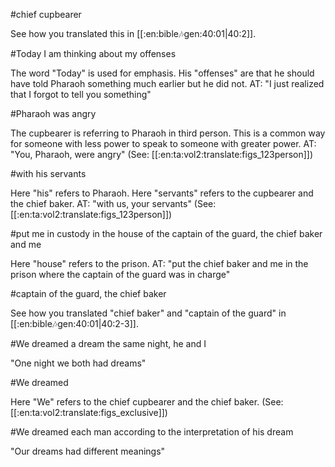 #chief cupbearer

See how you translated this in [[:en:bible:notes:gen:40:01|40:2]].

#Today I am thinking about my offenses

The word "Today" is used for emphasis. His "offenses" are that he should have told Pharaoh something much earlier but he did not. AT: "I just realized that I forgot to tell you something"

#Pharaoh was angry

The cupbearer is referring to Pharaoh in third person. This is a common way for someone with less power to speak to someone with greater power. AT: "You, Pharaoh, were angry" (See: [[:en:ta:vol2:translate:figs_123person]])

#with his servants

Here "his" refers to Pharaoh. Here "servants" refers to the cupbearer and the chief baker. AT: "with us, your servants" (See: [[:en:ta:vol2:translate:figs_123person]])

#put me in custody in the house of the captain of the guard, the chief baker and me

Here "house" refers to the prison. AT: "put the chief baker and me in the prison where the captain of the guard was in charge"

#captain of the guard, the chief baker

See how you translated "chief baker" and "captain of the guard" in [[:en:bible:notes:gen:40:01|40:2-3]].

#We dreamed a dream the same night, he and I

"One night we both had dreams"

#We dreamed

Here "We" refers to the chief cupbearer and the chief baker. (See: [[:en:ta:vol2:translate:figs_exclusive]])

#We dreamed each man according to the interpretation of his dream

"Our dreams had different meanings"